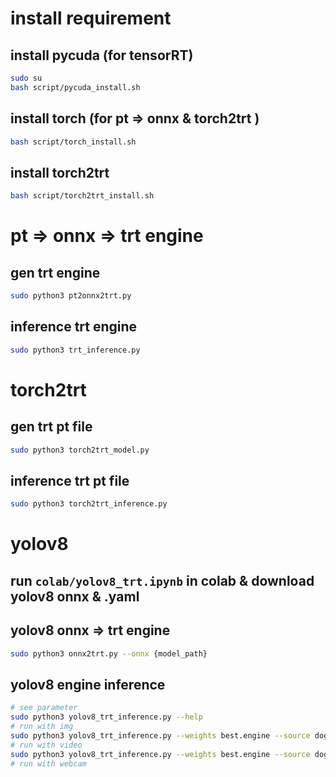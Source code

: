 # install requirement
## install pycuda (for tensorRT)
```bash
sudo su
bash script/pycuda_install.sh
```

## install torch (for pt => onnx & torch2trt )
```bash
bash script/torch_install.sh
```

## install torch2trt
```bash
bash script/torch2trt_install.sh
```

# pt => onnx => trt engine

## gen trt engine
```bash
sudo python3 pt2onnx2trt.py
```
## inference trt engine
```bash
sudo python3 trt_inference.py
```

# torch2trt

## gen trt pt file
```bash
sudo python3 torch2trt_model.py
```

## inference trt pt file
```bash
sudo python3 torch2trt_inference.py
```

# yolov8
## run ``` colab/yolov8_trt.ipynb ``` in colab & download yolov8 onnx & .yaml
## yolov8 onnx => trt engine
```bash
sudo python3 onnx2trt.py --onnx {model_path}
```

## yolov8 engine inference
```bash
# see parameter
sudo python3 yolov8_trt_inference.py --help 
# run with img
sudo python3 yolov8_trt_inference.py --weights best.engine --source dog.jpeg --imgsz 320 320 --output-shape 1 6 2100 --data ./sample.yaml
# run with video
sudo python3 yolov8_trt_inference.py --weights best.engine --source dog_cat.mp4 --imgsz 320 320 --output-shape 1 6 2100 --data ./sample.yaml
# run with webcam
```

